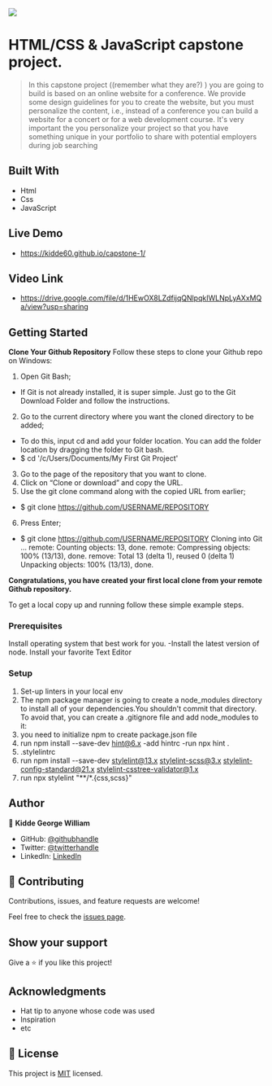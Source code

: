 ![](https://img.shields.io/badge/Microverse-blueviolet)

# HTML/CSS & JavaScript capstone project.

> In this capstone project ((remember what they are?) ) you are going to build is based on an online website for a conference. We provide some design guidelines for you to create the website, but you must personalize the content, i.e., instead of a conference you can build a website for a concert or for a web development course. It's very important the you personalize your project so that you have something unique in your portfolio to share with potential employers during job searching

## Built With

- Html
- Css
- JavaScript

## Live Demo
- https://kidde60.github.io/capstone-1/

## Video Link
- https://drive.google.com/file/d/1HEwOX8LZdfijqQNlpqkIWLNpLyAXxMQa/view?usp=sharing

## Getting Started
**Clone Your Github Repository**
Follow these steps to clone your Github repo on Windows:
1. Open Git Bash;
- If Git is not already installed, it is super simple. Just go to the Git Download Folder and follow the instructions.
2. Go to the current directory where you want the cloned directory to be added;
- To do this, input cd and add your folder location. You can add the folder location by dragging the folder to Git bash.
- $ cd '/c/Users/Documents/My First Git Project'
3. Go to the page of the repository that you want to clone.
4. Click on “Clone or download” and copy the URL.
5. Use the git clone command along with the copied URL from earlier;
- $ git clone https://github.com/USERNAME/REPOSITORY
6. Press Enter;
- $ git clone https://github.com/USERNAME/REPOSITORY
Cloning into Git …
remote: Counting objects: 13, done.
remote: Compressing objects: 100% (13/13), done.
remove: Total 13 (delta 1), reused 0 (delta 1)
Unpacking objects: 100% (13/13), done.

**Congratulations, you have created your first local clone from your remote Github repository.**


To get a local copy up and running follow these simple example steps.

### Prerequisites
Install operating system that best work for you. -Install the latest version of node. Install your favorite Text Editor

### Setup
1. Set-up linters in your local env
2. The npm package manager is going to create a node_modules directory to install all of your dependencies.You shouldn't commit that directory. To avoid that, you can create a .gitignore file and add node_modules to it:
3. you need to initialize npm to create package.json file
4. run npm install --save-dev hint@6.x -add hintrc -run npx hint .
5. .stylelintrc
6. run npm install --save-dev stylelint@13.x stylelint-scss@3.x stylelint-config-standard@21.x stylelint-csstree-validator@1.x
7. run npx stylelint "**/*.{css,scss}"

## Author

👤 **Kidde George William**

- GitHub: [@githubhandle](https://github.com/kidde60)
- Twitter: [@twitterhandle](https://twitter.com/twitterhandle)
- LinkedIn: [LinkedIn](https://linkedin.com/in/george-william-kidde-b5b772231/)

## 🤝 Contributing

Contributions, issues, and feature requests are welcome!

Feel free to check the [issues page](https://github.com/kidde60/Capstone-project-1/issues).

## Show your support

Give a ⭐️ if you like this project!

## Acknowledgments

- Hat tip to anyone whose code was used
- Inspiration
- etc

## 📝 License

This project is [MIT](./MIT.md) licensed.
